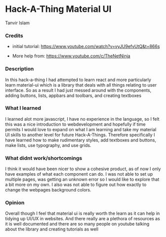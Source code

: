 # Hack-A-Thing Material UI
Tanvir Islam 
### Credits
- initial tutorial: https://www.youtube.com/watch?v=vyJU9efvUtQ&t=866s


- More help from: https://www.youtube.com/c/TheNetNinja



### Description
In this hack-a-thing I had attempted to learn react and more particularly learn material-ui which is a library that deals with all things relating to user interface. So as a result I had just messed around with the components, adding buttons, lists, appbars and toolbars, and creating textboxes 


### What I learned
I learned alot more javascript, I have no experience in the language, so I felt this was a nice introduction to webdevelopment and hopefully if time permits I would love to expand on what I am learning and take my material UI skills to another level for future Hack-A-Things. Therefore specifically I have learned how to make rudimentary styles, add textboxes and buttons, make lists, use typography, and use grids. 


### What didnt work/shortcomings

I think it would have been nicer to show a cohesive product, as of now I only have examples of what each component can do.
I was not able to set up multiple pages, was getting an unknown error so I would like to explore that a bit more on my own. I also was not able to figure out how exactly to change the webpages background colors.


### Opinion
Overall though I feel that material ui is really worth the learn as it can help in tidying up UI/UX in websites. And there really are a plethora of resources as it is well documented and there are so many people on youtube talking about the library and creating tutorials as well
